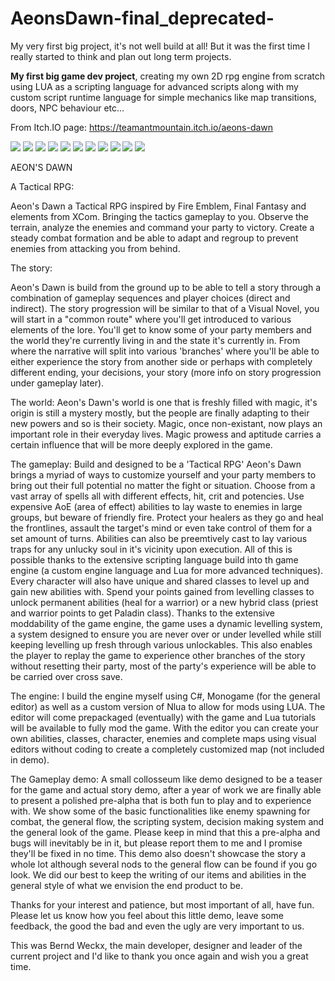# AeonsDawn-final_deprecated-
My very first big project, it's not well build at all! But it was the first time I really started to think and plan out long term projects.


**My first big game dev project**, creating my own 2D rpg engine from scratch using LUA as a scripting language for advanced scripts along with my custom script runtime language for simple mechanics like map transitions, doors, NPC behaviour etc...

From Itch.IO page:
https://teamantmountain.itch.io/aeons-dawn

![](https://img.itch.zone/aW1hZ2UvMTQ1MzI0LzY2NjIwNi5wbmc=/original/70Z%2FAB.png)
![](https://img.itch.zone/aW1hZ2UvMTQ1MzI0LzY2NjIwOC5wbmc=/original/btIPE%2B.png)
![](https://img.itch.zone/aW1hZ2UvMTQ1MzI0LzY2NjIwNy5wbmc=/original/Wber17.png)
![](https://img.itch.zone/aW1hZ2UvMTQ1MzI0LzY2NjIwOS5wbmc=/original/t6rFtw.png)
![](https://lh3.googleusercontent.com/w9w9Ui1fobIFAEKP4jB4Jcqm6GyLGTaRyH1Ftxn4710ugEfPXHDA3zHwfTu2ISEFyrU82uyiE9Wqja5hlcPBqcg1Dx2e5W4SSvrlpUk88HbkD014ZnnLst4EPbIyikyzUrnYFWvGcj05Pcc5ls98xOxDlhQEyTVCUFwK9zQmbu4Be9RBbPxGHxP0HMg_KMnBFXq3srSWI5awJjQ3v37zNr-QCSlrC-UPI0jh6DAtpn2icAolKkrBOVER2EcmgFkE6zaorlvnyq2sagQTp1ICViy3cXFv-pqDYGdbGcbq3IjFaBzANVPq_gUyJUqjj0XZPtxlAGznIL-cz_oWuDpZ2SLpw-kzRsREwpUgEFfj9Ji0qd1r_XjmYVAqY64tEQj1lmGYMPYpyv6AiV0Tzkn10sPTj6lxQzk15gBP2apopUtp-UTkh-DQa3eAcBcaZQm97itPhELcHj860JnKew5owusnOIZZjU6R1PSZ8MdPKWhiF-OM9MZv12FNto8jbgrUbh1fUAqHVbjzpv0mTL-YET8y7MtJ8so-XhW5mTlxLVKEVDuWm8IlV6dAt3MpimBxPvePHDr760zI1XbDuIyzFCgy_YijAyqCqMkZgjjUU7JU3YR55Rf0hrKZ4BPXvpfUiqv_XuG9xcl-04uR8IRYr3NzPElNF3Y=w1366-h768-no)
![](https://lh3.googleusercontent.com/0Oh93m4-UoeJ9yZC2kf36cFYe6jIIbjF0EPmkgX0vUAzNSVsCJ7QkHWX_spTkwP7NU2fRezQVFEY79Out6lkyWkJ2QG7JxSH7K1upArOue7n4EdeIrMNapw8FgftHdI0T_dWwxp__CFe3tUw50H08VeNMYbrORgkH4ejbplmuhN5bsCGzH5Hb0GWa0Cp5FIUAUos1Nxr277nGIFFJ8eSuZmj0JnC5UfybqoQB0c9qfFjAcFGzitpw9OfiR0BbqoC1hrYha6QVCpYLgGA_dlkOmvk-BMk1YDWZgU9-lrEyl4JZhsZmeVhWkwEcyNSvJKvJPzWFocijxw9NkAHScMR6gB9YsugCt8Nv35xeHC-kOJoakgYEkjmf7ZbfvfVmDsu_oBzmTA4n5XN07uoPrV24r6s5IjXcUZo_2tVU-M2kUoTBUHOOGEky7j2jH9lV1db758_AFJHCqt6O5Mju9rl5eSDPTCj1768FMdg2KxDhRNS-t8WnHw7OpoJz-U3470ku1bLYfF2lNXD2l1_oSGOiEgj2Tw_ITOMxbBYyqFOasXY8pRXw7RqnEkaAmHJqQP6fK0yFLkAfLBshIWFhGyXCfLKaMJGtBBrGIwguxEd3xSn2kYyvpTcklStdFZ6mJ6vEedI9td83nc9tzuI8KGyU6-lEHGCTdc=w1366-h768-no)
![](https://lh3.googleusercontent.com/1IZiAZMqt7YGtc51tTCccbSaFetbXIKZ7dR8zCrc3T82VN7uK0sD2xMuLs7JfAALPgSfc705boJy0due7FQNtb97cNzVhEiQhDqYwF8yfbUvyxqyT_1OfJpdv-7u_2JATf8-cas0GHCJkM2OYcBqhG3xAFyMF1qFhqnjj7gKO-ZerVwJde6fqgkzMwopjOV-umY_PkFloJ299Osq7JLnGuHRNjzT0BUEgBq7Cp_y78LaJ4-pItJlnNS7-OQjL4TtRy6CyaoP3KeJeRNin3MBqW25T2ha8nFuZMzBEHX9Nf_hb0dIH5q8pj1GabmeqT87Te1IehVV18mAQJ8rTpm3iWKKKexH18b3jhXwGFvSA0tCMmaMexhpR7PGSTKM8ZGoiWNZfynkVYq_cyQ3ASzIEIwEDOibI_6w3_nAxBCh0SH_PfP14iMqvSAlZBH3QgphTVn9EGktXz9Va7hL4jEv9zb_J-uAzGThF3ID-0afRU-tVNgV1nsLGvh5XJDGNjFb_YlxCjfR_tkcUKuiX_kEfiFoDLs5acBz0EcjfmGRFByJafB1I2vSv75bwi_FgOcfGm_3QozBYy8w18puR53XXzoFrvzK2GuRBeNSS-EMelGN5SM_cTaZoRux6hWn_UhO_OVeoMezOGFp6Vsi_6YHriOnnvEVc3c=w1732-h612-no)
![](https://lh3.googleusercontent.com/LLiNFN3_1g9UsrMKZGA37gFUW56HbN5xtmDx2UgqpActWlSMr6pZItAQEDUZRbhw2QfBzRxe78Y-GKd3SmPTNSs9xYsuJqBfwcYvIilXLS3UcsqRp80sHCzpfpC0sKYK7Xi8zvD4VPO6bGKQ_oBkE5A66ZNnAlEWzTWfiwljbGwRcfrrU7H3NzFGs2F9vqvhxUCcbhx-W6Jlism4wE8Q4KfzHs0r7Nwmf-EEbDNGY2mHlVLdXegg11KjFGqtCObzUFcIUsfSz3hEuCB_seqmpdhOrN75vO3k9kOD9MkIacGnbCXGayzVdKPejmQdRql--BYiknpsgOImSHP2aYDU9nrpssU1xO-U_uoleE9CImdIspcu3Ta3rB1jb-ymH0Cq34E7QyoZ4H2Zi5dK8RgE4Kh0NbHTYR0SOHZhz1z_P4BTOExynR8WhGNbxCINAI_rc8WRia9KOfhnGs7v9Ml0WyDoHWAl9ovB8pA-V7x8uJggIsENlKRk3UJqTvL3rEoPmTHOX-SL7UVQqmxuIKQ3_9_FCO6EjK9qrEdlMKo5gbqTSUVbAXLWUu0MlPEZdxO-cKhkLnYWwKOkD4gZ2T5NOB6C_70tAh9VBwY7SZ2mhV5_Sm5AZwcMuCxUmMgsdShqcmmybmZM4jjCDBiz6WU9eMAN8W9718k=w885-h499-no)
![](https://lh3.googleusercontent.com/69r9rb5vSiT0F8_ijk--BzHaw2HOF-Cif_liqeBsnyedeqyNVMtt_OlAdjWCCm35BigfBejGXrKNx5Ybk-ypdtrxfLAzK6woybzz6tHHlCCzlEruLUrIsldOCug4fgd9a9Ts3AeeG8_wpj7Kf6V7OWPK0CG8YHMdAuIcyXGFPd1FTXdGgPi9uFViagvAxCi8wuZ756I829oKZkvNylQ7_wHeimaKbcnKZBPYmdfNEXyF0MyPzSHZLtXdB9MTpOBVigiXKWcbGc_KL7xkd9qTari8XyzlKrdxXXGuZ6owz24DP-eRixdYSoohwVAItMJ0PB_cxIfV0u93iCCGH4HbvtuIVbqHz90omSsObC9LDY3_RvYfyV0yrzEvww3r31qXsEcjPBGPlLikPrtnNdEAkYeKX1CI7xgIyzO-v15S1bBsatLJbEIm3aaeGcU4qhUxRpSozkpV1m_TMXRm6DeM9nXz4Y1rxVPAkhx31mFtLSLRMYhMMLrBOaR2bODqjLMUbTC4ekofA56cnUCccXh9Xviaxtx_xykB8YnhEZ-LW8qQLzLdMb9i5pwZf-JHIwo8c9ebtVgsRQJY6Ng6lo-k4-03FX5hQBn_Mc4DcHfkfcWo4xDBU0xnoT_K8T7JnStsnjYcOx4aj34NFY29TRugG_Qmxh07SWE=w1701-h943-no)
![](https://lh3.googleusercontent.com/jdIY9JbDQ3eAYnOWuRFLeGAhpRbNqK5ktIvQRyAWG2As30ALOXAgZ7N6ioCPPE9b7j67HyMjMMVmEqYFNsNgbJnVi6y_2uehRfhFsYK7_bWZndVpJonGAIb_x023nElUK49uD4sfOIZDHfQohO3xArsXaKr2nmwlJsDzwoTPFXR_FDB9EVRniLglbZsSVAbrzb8Wdo4MbLmEWQ2H-AGvcU95XdCL37HqUceFLwfUDzKGpd-IDFo57rewP4pQV8dPYMmLsWvdMCvt8qiyAI9J5izXUvE7OnoBDlZtvaKzxqCv1xxl1_ATaF2iAm_X30niNtz-_mszZg6eB7V3V7X5pV1cZ0nAFxMGzqbAo8G7glcVHGjkJP6rqDgtOc7ftMjY5FQB_qVRTv5rEoNhZST31Qo78NUnKDcAXQ1UwEiaZLDVpS8SmOj6-mT48hYxF6xQDhldaCbc7B2Ax-wcTBv6PkFvVJfP_x4QzYLwx2t_AAQushZ0T_5dhYHb1tQq3H8gjTW-ji2am23MHSQJ8OTfL-wTa_SHk6oPb16Cl6hVvJunhnwe28cnwJobz_Z7eFNUX8-RFViRniFrw0tKHjQcvlzerXtjfrKxm7tqlvHp3fqdmpreSCLe6Y1QnFbwo7yQRDevb22tEu__Axyqa8trSgtdW40bxLE=w1342-h755-no)
![](https://lh3.googleusercontent.com/nn7sygQbzaOdtjO1BRlwNe66AJfCzJSTSv2YRj2UiInzStWzSTsUoYZyIQTcL1J2mRW9C_2d2rC8cnoZ3WMA8-0AITbLDTJiMbes4tNgmgEFkaQEFlOAsUuDOWOjq2o1rRqZk7i9LoTFGeeQtQPdy4Nuf4xz2li8fFB4Hz4sdEvhroRSzpvQvHDDCyA2KNDKfc1Dfx482ZVALT7VgHjNkn3SEVMSupa5UqPajxyE8sJWi46f_UP2e_hwmcW8NZaAg3_xmwvkHweCfM5bHzPDC16lF8zcrdQYEuQDRCuFM-80Fk8qjg1HazK-UTG6fmSP4wJ9pXnZvgxwCqhZkAHlhENKDrenXpvWv_hITfBYILH-1hPdBEp3TGAGLEQzVDvXnFnCSYvC_P4-tNOpYYMEbitjZLeGkvLTUD1P4AJAuLG7Ow_Ip_Ixvta1NPaSHqQQWJJAe3bucf5LyK8OD8meCmcHO0sW3zRD8NSVUxKFXarS_QZZsj_qIzNuBB-gb9QLR5hTMn_YK6KJ4tdKZgUB0traCrol4D37Cw5-3gAVESVEstfeqxwWc3zlTKlGHw5e3IfPSPScevq9xIkJ0__vWADiXsc-oer-pceFc0wCeJwhALLhRc-LP-3Jimotkghv79HapWs6KarhjroZlTegZS0yb7jWU8o=w1701-h943-no)

AEON'S DAWN

A Tactical RPG:

Aeon's Dawn a Tactical RPG inspired by Fire Emblem, Final Fantasy and  elements from XCom. Bringing the tactics gameplay to you. Observe the terrain, analyze the enemies and command your party to victory. Create a steady combat formation and be able to adapt and regroup to prevent enemies from attacking you from behind.

The story:

Aeon's Dawn is build from the ground up to be able to tell a story through a combination of gameplay sequences and player choices (direct and indirect). The story progression will be similar to that of a Visual Novel, you will start in a "common route" where you'll get introduced to various elements of the lore. You'll get to know some of your party members and the world they're currently living in and the state it's currently in. From where the narrative will split into various 'branches' where you'll be able to either experience the story from another side or perhaps with completely different ending, your decisions, your story (more info on story progression under gameplay later).

The world:
Aeon's Dawn's world is one that is freshly filled with magic, it's origin is still a mystery mostly, but the people are finally adapting to their new powers and so is their society. Magic, once non-existant, now plays an important role in their everyday lives. Magic prowess and aptitude carries a certain influence that will be more deeply explored in the game.

The gameplay:
Build and designed to be a 'Tactical RPG' Aeon's Dawn brings a myriad of ways to customize yourself and your party members to bring out their full potential no matter the fight or situation. Choose from a vast array of spells all with different effects, hit, crit and potencies. Use expensive AoE (area of effect) abilities to lay waste to enemies in large groups, but beware of friendly fire. Protect your healers as they go and heal the frontlines, assault the target's mind or even take control of them for a set amount of turns. Abilities can also be preemtively cast to lay various traps for any unlucky soul in it's vicinity upon execution. All of this is possible thanks to the extensive scripting language build into th game engine (a custom engine language and Lua for more advanced techniques).
Every character will also have unique and shared classes to level up and gain new abilities with. Spend your points gained from levelling classes to unlock permanent abilities (heal for a warrior) or a new hybrid class (priest and warrior points to get Paladin class).
Thanks to the extensive moddability of the game engine, the game uses a dynamic levelling system, a system designed to ensure you are never over or under levelled while still keeping levelling up fresh through various unlockables. This also enables the player to replay the game to experience other branches of the story without resetting their party, most of the party's experience will be able to be carried over cross save.

The engine:
I build the engine myself using C#, Monogame (for the general editor) as well as a custom version of Nlua to allow for mods using LUA. The editor will come prepackaged (eventually) with the game and Lua tutorials will be available to fully mod the game. With the editor you can create your own abilities, classes, character, enemies and complete maps using visual editors without coding to create a completely customized map (not included in demo).

The Gameplay demo:
A small collosseum like demo designed to be a teaser for the game and actual story demo, after a year of work we are finally able to present a polished pre-alpha that is both fun to play  and to experience with. We show some of the basic functionalities like enemy spawning for combat, the general flow, the scripting system, decision making system and the general look of the game. Please keep in mind that this a pre-alpha and bugs will inevitably be in it, but please report them to me and I promise they'll be fixed in no time. This demo also doesn't showcase the story a whole lot although several nods to the general flow can be found if you go look. We did our best to keep the writing of our items and abilities in the general style of what we envision the end product to be.

Thanks for your interest and patience, but most important of all, have fun. Please let us know how you feel about this little demo, leave some feedback, the good the bad and even the ugly are very important to us.

This was Bernd Weckx, the main developer, designer and leader of the current project and I'd like to thank you once again and wish you a great time.
